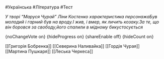 #Українська #Література #Тест

*У творі “Маруся Чурай” Ліни Костенко характеристика персонажаБув молодий і гарний був на вроду.І жив, і вмер, як личить козаку.За те, що він боровся за свободу,його спалили в мідному бикустосується*

{noChangeVote on}
{hideProgress on}
{shareEnable off}
{hideCount on}

[[Григорія Бобренка]]
[[Северина Наливайка]]
[[Гордія Чурая]]
[[Мартина Пушкаря]]
[[Леська Черкеса]]
